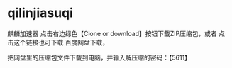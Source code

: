 # qilinjiasuqi
麒麟加速器 点击右边绿色【Clone or download】按钮下载ZIP压缩包，或者 点击这个链接也可下载
百度网盘下载，

把网盘里的压缩包文件下载到电脑，并输入解压缩的密码：【5611】
